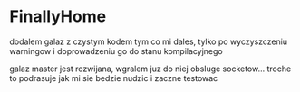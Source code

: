 FinallyHome
===========
dodalem galaz z czystym kodem tym co mi dales, tylko po wyczyszczeniu warningow i doprowadzeniu go do stanu kompilacyjnego

galaz master jest rozwijana, wgralem juz do niej obsluge socketow... troche to podrasuje jak mi sie bedzie nudzic i zaczne testowac
